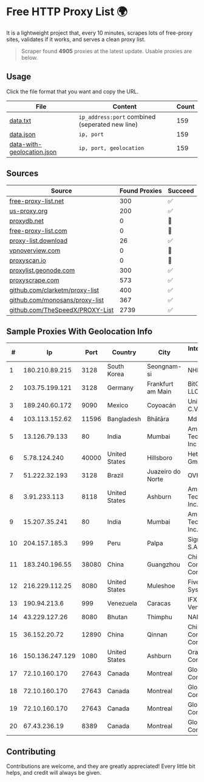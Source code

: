 
# Free HTTP Proxy List 🌍

It is a lightweight project that, every 10 minutes, scrapes lots of free-proxy sites, validates if it works, and serves a clean proxy list.


> Scraper found **4905** proxies at the latest update. Usable proxies are below.

## Usage

Click the file format that you want and copy the URL.


|File|Content|Count|
|----|-------|-----|
|[data.txt](https://raw.githubusercontent.com/themiralay/Proxy-List-World/master/data.txt)|`ip_address:port` combined (seperated new line)|159|
|[data.json](https://raw.githubusercontent.com/themiralay/Proxy-List-World/master/data.json)|`ip, port`|159|
|[data-with-geolocation.json](https://raw.githubusercontent.com/themiralay/Proxy-List-World/master/data-with-geolocation.json)|`ip, port, geolocation`|159|

## Sources

|Source|Found Proxies|Succeed|
|------|-------------|-------|
|[free-proxy-list.net](https://free-proxy-list.net)|300|✅|
|[us-proxy.org](https://www.us-proxy.org)|200|✅|
|[proxydb.net](http://proxydb.net)|0|🚫|
|[free-proxy-list.com](https://free-proxy-list.com/?page=&port=&type%5B%5D=http&type%5B%5D=https&up_time=0&search=Search)|0|🚫|
|[proxy-list.download](https://www.proxy-list.download/HTTP)|26|✅|
|[vpnoverview.com](https://vpnoverview.com/privacy/anonymous-browsing/free-proxy-servers)|0|🚫|
|[proxyscan.io](https://www.proxyscan.io)|0|🚫|
|[proxylist.geonode.com](https://proxylist.geonode.com/api/proxy-list?limit=300&page=1&sort_by=lastChecked&sort_type=desc&protocols=http,https)|300|✅|
|[proxyscrape.com](https://api.proxyscrape.com/v2/?request=displayproxies&protocol=http&timeout=10000&country=all&ssl=all&anonymity=all)|573|✅|
|[github.com/clarketm/proxy-list](https://raw.githubusercontent.com/clarketm/proxy-list/master/proxy-list-raw.txt)|400|✅|
|[github.com/monosans/proxy-list](https://raw.githubusercontent.com/monosans/proxy-list/main/proxies/http.txt)|367|✅|
|[github.com/TheSpeedX/PROXY-List](https://raw.githubusercontent.com/TheSpeedX/PROXY-List/master/http.txt)|2739|✅|


## Sample Proxies With Geolocation Info

|#|Ip|Port|Country|City|Internet Service Provider|
|-|--|----|-------|----|-------------------------|
|1|180.210.89.215|3128|South Korea|Seongnam-si|NHNCLOUD|
|2|103.75.199.121|3128|Germany|Frankfurt am Main|BitCommand LLC|
|3|189.240.60.172|9090|Mexico|Coyoacán|Uninet S.A. de C.V.|
|4|103.113.152.62|11596|Bangladesh|Bhātāra|Md Ziaul Huque|
|5|13.126.79.133|80|India|Mumbai|Amazon Technologies Inc|
|6|5.78.124.240|40000|United States|Hillsboro|Hetzner Online GmbH|
|7|51.222.32.193|3128|Brazil|Juazeiro do Norte|OVH Hosting|
|8|3.91.233.113|8118|United States|Ashburn|Amazon Technologies Inc.|
|9|15.207.35.241|80|India|Mumbai|Amazon Technologies Inc.|
|10|204.157.185.3|999|Peru|Palpa|Signal Peru S.A.C|
|11|183.240.196.55|38080|China|Guangzhou|China Mobile Communications Corporation|
|12|216.229.112.25|8080|United States|Muleshoe|Five Area Systems, LLC|
|13|190.94.213.6|999|Venezuela|Caracas|IFX Networks Venezuela C.A.|
|14|43.229.127.26|8080|Bhutan|Thimphu|NANO|
|15|36.152.20.72|12890|China|Qinnan|China Mobile Communications Corporation|
|16|150.136.247.129|1080|United States|Ashburn|Oracle Corporation|
|17|72.10.160.170|27643|Canada|Montreal|GloboTech Communications|
|18|72.10.160.170|27643|Canada|Montreal|GloboTech Communications|
|19|72.10.160.170|27643|Canada|Montreal|GloboTech Communications|
|20|67.43.236.19|8389|Canada|Montreal|GloboTech Communications|



## Contributing

Contributions are welcome, and they are greatly appreciated! Every
little bit helps, and credit will always be given.

